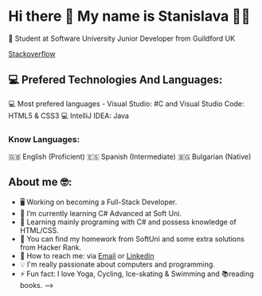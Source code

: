 # Hi there 👋 My name is Stanislava 👩‍💻

📌 Student at Software University
Junior Developer from Guildford UK

[Stackoverflow](https://stackoverflow.com/users/10562373/stanislava-stoeva?tab=profile)

## 💻 Prefered Technologies And Languages:                                    
💻 Most prefered languages - Visual Studio: #C and Visual Studio Code: HTML5 & CSS3
💻 IntelliJ IDEA: Java

### Know Languages:
🇬🇧 English (Proficient)
🇪🇸 Spanish (Intermediate)
🇧🇬 Bulgarian (Native)

## About me 🤓:
* 🖥 Working on becoming a Full-Stack Developer.
* 🎯 I’m currently learning C# Advanced at Soft Uni. 
* 🌱 Learning mainly programing with C# and possess knowledge of HTML/CSS.
* 🌱 You can find my homework from SoftUni and some extra solutions from Hacker Rank.
* 📧 How to reach me: via [Email](stanislavastoeva1410@gmail.com) or [Linkedin](www.linkedin.com/in/stanislavastoeva)
* 💡 I'm really passionate about computers and programming. 
* ⚡  Fun fact: I love Yoga, Cycling, Ice-skating & Swimming and 📚reading books.
-->
